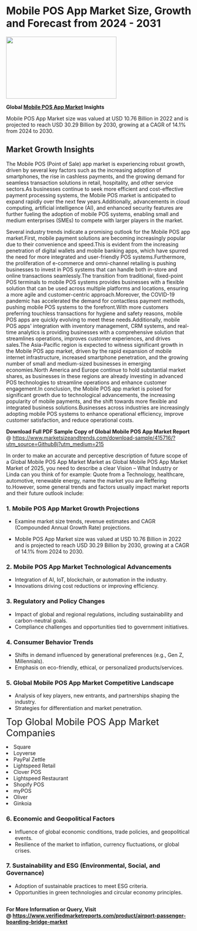 <H1>Mobile POS App Market Size, Growth and Forecast from 2024 - 2031</H1><img class="aligncenter size-medium wp-image-584254" src="https://thirdeyenews.in/wp-content/uploads/2024/09/Global-Market-Research-300x168.jpeg" alt="" width="300" height="168" /><p><strong>Global&nbsp;<a href="https://www.marketsizeandtrends.com/download-sample/415716/?utm_source=Github8j?utm_medium=215">Mobile POS App Market</a> Insights</strong></p><p>Mobile POS App Market size was valued at USD 10.76 Billion in 2022 and is projected to reach USD 30.29 Billion by 2030, growing at a CAGR of 14.1% from 2024 to 2030.</p><p><h2>Market Growth Insights</h2> <p>The Mobile POS (Point of Sale) app market is experiencing robust growth, driven by several key factors such as the increasing adoption of smartphones, the rise in cashless payments, and the growing demand for seamless transaction solutions in retail, hospitality, and other service sectors.As businesses continue to seek more efficient and cost-effective payment processing systems, the Mobile POS market is anticipated to expand rapidly over the next few years.Additionally, advancements in cloud computing, artificial intelligence (AI), and enhanced security features are further fueling the adoption of mobile POS systems, enabling small and medium enterprises (SMEs) to compete with larger players in the market.</p> <p>Several industry trends indicate a promising outlook for the Mobile POS app market.First, mobile payment solutions are becoming increasingly popular due to their convenience and speed.This is evident from the increasing penetration of digital wallets and mobile banking apps, which have spurred the need for more integrated and user-friendly POS systems.Furthermore, the proliferation of e-commerce and omni-channel retailing is pushing businesses to invest in POS systems that can handle both in-store and online transactions seamlessly.The transition from traditional, fixed-point POS terminals to mobile POS systems provides businesses with a flexible solution that can be used across multiple platforms and locations, ensuring a more agile and customer-centric approach.Moreover, the COVID-19 pandemic has accelerated the demand for contactless payment methods, pushing mobile POS systems to the forefront.With more customers preferring touchless transactions for hygiene and safety reasons, mobile POS apps are quickly evolving to meet these needs.Additionally, mobile POS apps' integration with inventory management, CRM systems, and real-time analytics is providing businesses with a comprehensive solution that streamlines operations, improves customer experiences, and drives sales.The Asia-Pacific region is expected to witness significant growth in the Mobile POS app market, driven by the rapid expansion of mobile internet infrastructure, increased smartphone penetration, and the growing number of small and medium-sized businesses in emerging economies.North America and Europe continue to hold substantial market shares, as businesses in these regions are already investing in advanced POS technologies to streamline operations and enhance customer engagement.In conclusion, the Mobile POS app market is poised for significant growth due to technological advancements, the increasing popularity of mobile payments, and the shift towards more flexible and integrated business solutions.Businesses across industries are increasingly adopting mobile POS systems to enhance operational efficiency, improve customer satisfaction, and reduce operational costs.<p><span class=""><strong>Download Full PDF Sample Copy of Global Mobile POS App Market Report</strong> @ <a href="https://www.marketsizeandtrends.com/download-sample/415716/?utm_source=Github8j?utm_medium=215" target="_blank">https://www.marketsizeandtrends.com/download-sample/415716/?utm_source=Github8j?utm_medium=215</a></span></p><p>In order to make an accurate and perceptive description of future scope of a Global&nbsp;Mobile POS App Market Market as Global&nbsp;Mobile POS App Market Market of 2025, you need to describe a clear Vision &ndash; What Industry or Linda can you think of for example: Quote from a Technology, healthcare, automotive, renewable energy, name the market you are Reffering to.However, some general trends and factors usually impact market reports and their future outlook include:</p><h3>1.&nbsp;<strong>Mobile POS App Market Growth Projections</strong></h3><ul><li>Examine market size trends, revenue estimates and CAGR (Compounded Annual Growth Rate) projections.</li><li><p>Mobile POS App Market size was valued at USD 10.76 Billion in 2022 and is projected to reach USD 30.29 Billion by 2030, growing at a CAGR of 14.1% from 2024 to 2030.</p></li></ul><h3>2.&nbsp;<strong>Mobile POS App Market Technological Advancements</strong></h3><ul><li>Integration of AI, IoT, blockchain, or automation in the industry.</li><li>Innovations driving cost reductions or improving efficiency.</li></ul><h3>3.&nbsp;<strong>Regulatory and Policy Changes</strong></h3><ul><li>Impact of global and regional regulations, including sustainability and carbon-neutral goals.</li><li>Compliance challenges and opportunities tied to government initiatives.</li></ul><h3>4.&nbsp;<strong>Consumer Behavior Trends</strong></h3><ul><li>Shifts in demand influenced by generational preferences (e.g., Gen Z, Millennials).</li><li>Emphasis on eco-friendly, ethical, or personalized products/services.</li></ul><h3>5.&nbsp;<strong>Global Mobile POS App Market Competitive Landscape</strong></h3><ul><li>Analysis of key players, new entrants, and partnerships shaping the industry.</li><li>Strategies for differentiation and market penetration.</li></ul><p data-pm-slice="1 1 []"><span style="color: inherit; font-family: inherit; font-size: 25px;">Top Global Mobile POS App Market Companies</span></p><div class="" data-test-id=""><p><li>Square</li><li> Loyverse</li><li> PayPal Zettle</li><li> Lightspeed Retail</li><li> Clover POS</li><li> Lightspeed Restaurant</li><li> Shopify POS</li><li> myPOS</li><li> Oliver</li><li> Ginkoia</li></p></div><h3>6.&nbsp;<strong>Economic and Geopolitical Factors</strong></h3><ul><li>Influence of global economic conditions, trade policies, and geopolitical events.</li><li>Resilience of the market to inflation, currency fluctuations, or global crises.</li></ul><h3>7.&nbsp;<strong>Sustainability and ESG (Environmental, Social, and Governance)</strong></h3><ul><li>Adoption of sustainable practices to meet ESG criteria.</li><li>Opportunities in green technologies and circular economy principles.</li></ul><h2><strong style="font-size: 14px;">For More Information or Query, Visit @&nbsp;</strong><a style="background-color: #ffffff; font-size: 14px;" href="https://www.marketsizeandtrends.com/report/mobile-pos-app-market/" target="_blank">https://www.verifiedmarketreports.com/product/airport-passenger-boarding-bridge-market</a></h2>